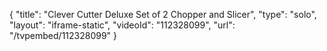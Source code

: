 {
    "title": "Clever Cutter Deluxe Set of 2 Chopper and Slicer",
    "type": "solo",
    "layout": "iframe-static",
    "videoId": "112328099",
    "url": "\/tvpembed\/112328099"
}